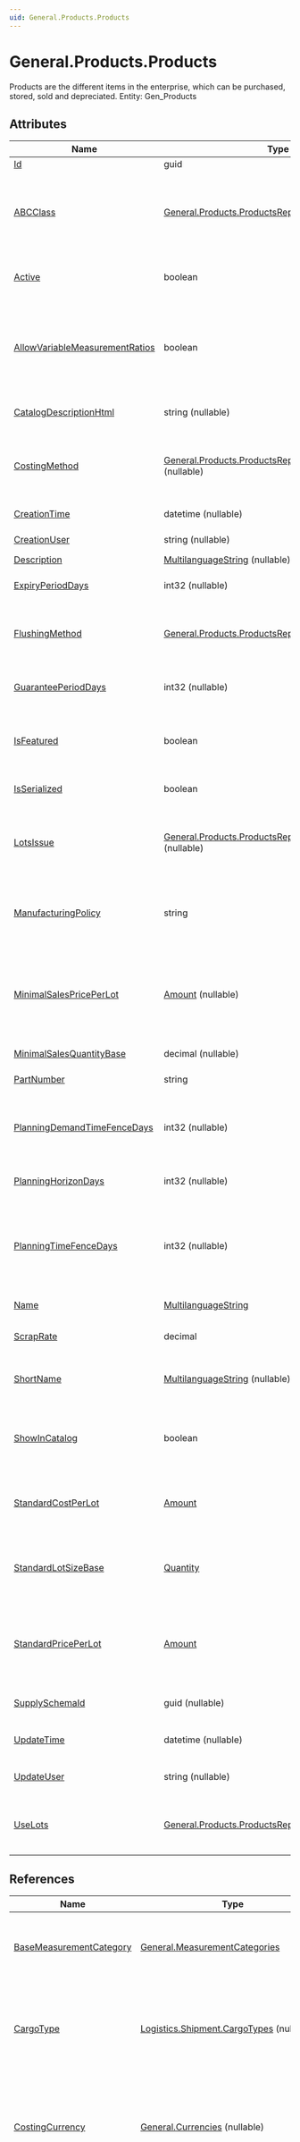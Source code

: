 ```yaml
---
uid: General.Products.Products
---
```

# General.Products.Products

Products are the different items in the enterprise, which can be purchased, stored, sold and depreciated. Entity: Gen_Products

## Attributes

| Name | Type | Description |
| ---- | ---- | --- |
| [Id](General.Products.Products.md#Id) | guid |  
| [ABCClass](General.Products.Products.md#ABCClass) | [General.Products.ProductsRepository.ABCClass](General.Products.Products.md#ABCClass) | Product importance classification, where A are the most important and C - the least important products. Usually used as user filtering condition when previewing results of the procurement planning process. [Required] [Default("B ")] [Filter(eq)] 
| [Active](General.Products.Products.md#Active) | boolean | True if the product is active, false - not to list in combo boxes for choosing in new documents. [Required] [Default(true)] [Filter(eq)] 
| [AllowVariableMeasurementRatios](General.Products.Products.md#AllowVariableMeasurementRatios) | boolean | Allow variable (dynamic) measurement ratios for each transaction. If specified, each store transaction could specify different measurement ratio between the used measurement unit and the base measurement unit. [Required] [Default(false)] [Filter(eq)] 
| [CatalogDescriptionHtml](General.Products.Products.md#CatalogDescriptionHtml) | string (nullable) | Full HTML description of the product. Usually used for display on product catalogs, web pages, etc. 
| [CostingMethod](General.Products.Products.md#CostingMethod) | [General.Products.ProductsRepository.CostingMethod](General.Products.Products.md#CostingMethod) (nullable) | Specifies the costing method for the product. null means to use the Enterprise Company default. Currently supported methods are: EXP - Explicitly specify lot; AVG - Average cost. 
| [CreationTime](General.Products.Products.md#CreationTime) | datetime (nullable) | Date and time when the Product was created. [Filter(ge;le)] [ReadOnly] 
| [CreationUser](General.Products.Products.md#CreationUser) | string (nullable) | Login name of the user, who created the Product. [Filter(like)] [ReadOnly] 
| [Description](General.Products.Products.md#Description) | [MultilanguageString](../data-types.md#MultilanguageString) (nullable) | The description of the product. 
| [ExpiryPeriodDays](General.Products.Products.md#ExpiryPeriodDays) | int32 (nullable) | Total default expiry period for the product (in days) from the date of production to the date of expiry. 
| [FlushingMethod](General.Products.Products.md#FlushingMethod) | [General.Products.ProductsRepository.FlushingMethod](General.Products.Products.md#FlushingMethod) | Consumption method for work orders. M=Manual, using Consuption Journals, F=Forward (on release), B=Backward (on finish). [Required] [Default("M")] 
| [GuaranteePeriodDays](General.Products.Products.md#GuaranteePeriodDays) | int32 (nullable) | Default guarantee period length in days. 0 means no guarantee. Should be non-null for serviced products and null for the others. 
| [IsFeatured](General.Products.Products.md#IsFeatured) | boolean | Specifies whether the product should be presented at the title space in promotional materials, web pages, etc. [Required] [Default(false)] [Filter(eq)] 
| [IsSerialized](General.Products.Products.md#IsSerialized) | boolean | True if the parts use/require serial numbers. [Required] [Default(false)] [Filter(eq)] 
| [LotsIssue](General.Products.Products.md#LotsIssue) | [General.Products.ProductsRepository.LotsIssue](General.Products.Products.md#LotsIssue) (nullable) | Determines the method by which the lots are automatically issued. The method determines the sequence of the lots: in the order of receipt (FIFO), in the order inverse of receipt (LIFO) or in the order of expiration (FEFO). 
| [ManufacturingPolicy](General.Products.Products.md#ManufacturingPolicy) | string | Manufacturing policy controls the procurement planing system actions for this product. Allowed values are MTS=Make-To-Stock; MTO=Make-To-Order; ATO=Assemble-To-Order. [Required] [Default("MTS")] 
| [MinimalSalesPricePerLot](General.Products.Products.md#MinimalSalesPricePerLot) | [Amount](../data-types.md#Amount) (nullable) | Minimal allowed price for sales of this product. The price is for one standard lot and in the costing currency of the product. The minimum is enforced upon planning and/or releasing a document. null means that there is no minimal sales price enforcement. [Currency: CostingCurrency] 
| [MinimalSalesQuantityBase](General.Products.Products.md#MinimalSalesQuantityBase) | decimal (nullable) | Minimal base quantity of this product that has to be specified in any sale. 
| [PartNumber](General.Products.Products.md#PartNumber) | string | Unique part number of the product. [Required] [Filter(multi eq;like)] [ORD] 
| [PlanningDemandTimeFenceDays](General.Products.Products.md#PlanningDemandTimeFenceDays) | int32 (nullable) | Period in the future, in which changes to the MPS are not accepted due to the high cost of changing. Demand for the period is calculated based entirely on the customer orders. Abbr. - DTF (null = Default of 30 days). 
| [PlanningHorizonDays](General.Products.Products.md#PlanningHorizonDays) | int32 (nullable) | Number of days in the future for which to plan the demand and supply (null = Default of 180 days). 
| [PlanningTimeFenceDays](General.Products.Products.md#PlanningTimeFenceDays) | int32 (nullable) | Period in the future inside of which changes to the MPS are carefully evaluated to prevent costly schedule disruption. Demand for the period between DTF and PTF is calculated as the bigger of customer orders and sales forecast. Abbr. - PTF. (null = Default of 90 days). 
| [Name](General.Products.Products.md#Name) | [MultilanguageString](../data-types.md#MultilanguageString) | Name of the item. [Required] [Filter(eq;like)] 
| [ScrapRate](General.Products.Products.md#ScrapRate) | decimal | Default scrap rate for the recipe, when this product is used as ingredient. [Required] [Default(0)] 
| [ShortName](General.Products.Products.md#ShortName) | [MultilanguageString](../data-types.md#MultilanguageString) (nullable) | Short name of the product. Used for space-constrained devices, like mobile phones, fiscal printers, etc. [Filter(eq;like)] 
| [ShowInCatalog](General.Products.Products.md#ShowInCatalog) | boolean | Specifies whether to show the product in catalogs, referring to the product group of the product. false=Do not show; true=Show. [Required] [Default(false)] [Filter(multi eq)] 
| [StandardCostPerLot](General.Products.Products.md#StandardCostPerLot) | [Amount](../data-types.md#Amount) | Standard cost for one standard lot of the product in the currency, specified by Costing_Currency_Id. [Currency: ProductCurrency] [Required] [Default(0)] 
| [StandardLotSizeBase](General.Products.Products.md#StandardLotSizeBase) | [Quantity](../data-types.md#Quantity) | The size of a standard lot, expressed in the base measurement unit of the product. Used for Standard_Cost and Standard_Price. [Unit: BaseMeasurementCategory.BaseUnit] [Required] [Default(1)] 
| [StandardPricePerLot](General.Products.Products.md#StandardPricePerLot) | [Amount](../data-types.md#Amount) | Standard sales price (used if no special price is defined) for one standard lot of the product in the currency, specified by Costing_Currency_Id. [Currency: ProductCurrency] [Required] [Default(0)] 
| [SupplySchemaId](General.Products.Products.md#SupplySchemaId) | guid (nullable) | The supply schema to use for the distribution of the product among warehouses. [Filter(multi eq)] 
| [UpdateTime](General.Products.Products.md#UpdateTime) | datetime (nullable) | Date and time when the Product was last updated. [Filter(ge;le)] [ReadOnly] 
| [UpdateUser](General.Products.Products.md#UpdateUser) | string (nullable) | Login name of the user, who last updated the Product. [Filter(like)] [ReadOnly] 
| [UseLots](General.Products.Products.md#UseLots) | [General.Products.ProductsRepository.UseLots](General.Products.Products.md#UseLots) | Specifies whether the use of lots for this product in store documents is required or is unallowed or is allowed while not required. [Required] [Default("A")] 

## References

| Name | Type | Description |
| ---- | ---- | --- |
| [BaseMeasurementCategory](General.Products.Products.md#BaseMeasurementCategory) | [General.MeasurementCategories](General.MeasurementCategories.md) | The base measurement category for quantities of this product. [Required] [Filter(multi eq)] |
| [CargoType](General.Products.Products.md#CargoType) | [Logistics.Shipment.CargoTypes](Logistics.Shipment.CargoTypes.md) (nullable) | Specifies what type of cargo this product is. Required when generating transportation requisitions. null means unspecified. [Filter(multi eq)] |
| [CostingCurrency](General.Products.Products.md#CostingCurrency) | [General.Currencies](General.Currencies.md) (nullable) | Specifies the currency to use for cost calculations for the product. When null, the base currency for the enterprise company should be used. [Filter(multi eq)] |
| [EnterpriseCompany](General.Products.Products.md#EnterpriseCompany) | [General.EnterpriseCompanies](General.EnterpriseCompanies.md) (nullable) | When not null, specifies that the product is specific to a given enterprise company and may be used only in documents from this enterprise company. [Filter(multi eq)] |
| [IntrastatCommodityCode](General.Products.Products.md#IntrastatCommodityCode) | [Finance.Intrastat.CommodityCodes](Finance.Intrastat.CommodityCodes.md) (nullable) | Product code from the Intrastat Combined nomenclature. Used when creating Intrastat declarations. [Filter(multi eq)] |
| [IntrastatSupplementaryUnit](General.Products.Products.md#IntrastatSupplementaryUnit) | [General.MeasurementUnits](General.MeasurementUnits.md) (nullable) | Additional measurement unit from the Intrastat Combined nomenclature. Used when creating Intrastat declarations. [Filter(multi eq)] |
| [MeasurementUnit](General.Products.Products.md#MeasurementUnit) | [General.MeasurementUnits](General.MeasurementUnits.md) | Default measurement unit, when creating new documents with this product. [Required] [Filter(multi eq)] |
| [OriginCountry](General.Products.Products.md#OriginCountry) | [General.Geography.Countries](General.Geography.Countries.md) (nullable) | Country from which the product originates (in which the product is produced/cultivated ...). Primarily used for Intrastat reporting. [Filter(multi eq)] |
| [ProductGroup](General.Products.Products.md#ProductGroup) | [General.Products.ProductGroups](General.Products.ProductGroups.md) | The product group, under which the product is categorized. [Required] [Filter(multi eq)] |
| [ProductType](General.Products.Products.md#ProductType) | [General.Products.ProductTypes](General.Products.ProductTypes.md) | The type of the product. This also defines whether the product is stocked. null=no specific product type and the product is stocked. [Required] [Filter(multi eq)] |
| [PurchaseMeasurementUnit](General.Products.Products.md#PurchaseMeasurementUnit) | [General.MeasurementUnits](General.MeasurementUnits.md) (nullable) | Default measurement unit to use, when creating new purchase documents with this product. [Filter(multi eq)] |
| [ValuationGroup](General.Products.Products.md#ValuationGroup) | [Logistics.Inventory.ProductValuationGroups](Logistics.Inventory.ProductValuationGroups.md) (nullable) | Valuation group of the product. Used in reconciliations when compensating pluses and minuses. Equal plus and minus amounts within a valuation group are allowed to be compensated with each other for zero net fiscal effect. [Filter(multi eq)] |

## Child Collections

| Name | Type | Description |
| ---- | ---- | --- |
| DistributionChannels | [Crm.Marketing.ProductDistributionChannels](Crm.Marketing.ProductDistributionChannels.md) | List of [ProductDistributionChannel](Crm.Marketing.ProductDistributionChannels.md) child objects, based on the [Crm.Marketing.ProductDistributionChannel.Product](Crm.Marketing.ProductDistributionChannels.md#Product) back reference 
| Codes | [General.Products.ProductCodes](General.Products.ProductCodes.md) | List of [ProductCode](General.Products.ProductCodes.md) child objects, based on the [General.Products.ProductCode.Product](General.Products.ProductCodes.md#Product) back reference 
| Dimensions | [General.Products.ProductDimensions](General.Products.ProductDimensions.md) | List of [ProductDimension](General.Products.ProductDimensions.md) child objects, based on the [General.Products.ProductDimension.Product](General.Products.ProductDimensions.md#Product) back reference 
| DocumentAmounts | [General.Products.ProductDocumentAmounts](General.Products.ProductDocumentAmounts.md) | List of [ProductDocumentAmount](General.Products.ProductDocumentAmounts.md) child objects, based on the [General.Products.ProductDocumentAmount.Product](General.Products.ProductDocumentAmounts.md#Product) back reference 
| Pictures | [General.Products.ProductPictures](General.Products.ProductPictures.md) | List of [ProductPicture](General.Products.ProductPictures.md) child objects, based on the [General.Products.ProductPicture.Product](General.Products.ProductPictures.md#Product) back reference 
| Variants | [General.ProductVariants](General.ProductVariants.md) | List of [ProductVariant](General.ProductVariants.md) child objects, based on the [General.ProductVariant.Product](General.ProductVariants.md#Product) back reference 
| DefaultStoreBins | [Logistics.Inventory.ProductDefaultStoreBins](Logistics.Inventory.ProductDefaultStoreBins.md) | List of [ProductDefaultStoreBin](Logistics.Inventory.ProductDefaultStoreBins.md) child objects, based on the [Logistics.Inventory.ProductDefaultStoreBin.Product](Logistics.Inventory.ProductDefaultStoreBins.md#Product) back reference 
| LineDiscounts | [Crm.LineDiscounts](Crm.LineDiscounts.md) | List of [LineDiscount](Crm.LineDiscounts.md) child objects, based on the [Crm.LineDiscount.Product](Crm.LineDiscounts.md#Product) back reference 
| Prices | [Crm.ProductPrices](Crm.ProductPrices.md) | List of [ProductPrice](Crm.ProductPrices.md) child objects, based on the [Crm.ProductPrice.Product](Crm.ProductPrices.md#Product) back reference 
| Lots | [Logistics.Inventory.Lots](Logistics.Inventory.Lots.md) | List of [Lot](Logistics.Inventory.Lots.md) child objects, based on the [Logistics.Inventory.Lot.Product](Logistics.Inventory.Lots.md#Product) back reference 
| SerialNumbers | [Logistics.Inventory.SerialNumbers](Logistics.Inventory.SerialNumbers.md) | List of [SerialNumber](Logistics.Inventory.SerialNumbers.md) child objects, based on the [Logistics.Inventory.SerialNumber.Product](Logistics.Inventory.SerialNumbers.md#Product) back reference 
| PurchaseProductPrices | [Logistics.Procurement.PurchaseProductPrices](Logistics.Procurement.PurchaseProductPrices.md) | List of [PurchaseProductPrice](Logistics.Procurement.PurchaseProductPrices.md) child objects, based on the [Logistics.Procurement.PurchaseProductPrice.Product](Logistics.Procurement.PurchaseProductPrices.md#Product) back reference 


## Attribute Details

### Id

_Type_: **guid**  
_Supported Filters_: **Equals, EqualsIn**  
_Supports Order By_: **False**  
_Default Value_: **NewGuid**  

### ABCClass

> Product importance classification, where A are the most important and C - the least important products. Usually used as user filtering condition when previewing results of the procurement planning process. [Required] [Default("B ")] [Filter(eq)]

_Type_: **[General.Products.ProductsRepository.ABCClass](General.Products.Products.md#ABCClass)**  
Allowed values for the [ABCClass](General.Products.Products.md#ABCClass) data attribute  
_Allowed Values (Enum Members)_  

| Value | Description |
| ---- | --- |
| A | A value. Stored as 'A '. <br /> _Database Value:_ 'A ' <br /> _Model Value:_ 0 <br /> _Domain API Value:_ 'A' |
| B | B value. Stored as 'B '. <br /> _Database Value:_ 'B ' <br /> _Model Value:_ 1 <br /> _Domain API Value:_ 'B' |
| C | C value. Stored as 'C '. <br /> _Database Value:_ 'C ' <br /> _Model Value:_ 2 <br /> _Domain API Value:_ 'C' |

_Supported Filters_: **Equals**  
_Supports Order By_: **False**  
_Default Value_: **B**  

### Active

> True if the product is active, false - not to list in combo boxes for choosing in new documents. [Required] [Default(true)] [Filter(eq)]

_Type_: **boolean**  
_Supported Filters_: **Equals**  
_Supports Order By_: **False**  
_Default Value_: **True**  

### AllowVariableMeasurementRatios

> Allow variable (dynamic) measurement ratios for each transaction. If specified, each store transaction could specify different measurement ratio between the used measurement unit and the base measurement unit. [Required] [Default(false)] [Filter(eq)]

_Type_: **boolean**  
_Supported Filters_: **Equals**  
_Supports Order By_: **False**  
_Default Value_: **False**  

### CatalogDescriptionHtml

> Full HTML description of the product. Usually used for display on product catalogs, web pages, etc.

_Type_: **string (nullable)**  
_Supported Filters_: **NotFilterable**  
_Supports Order By_: **False**  

### CostingMethod

> Specifies the costing method for the product. null means to use the Enterprise Company default. Currently supported methods are: EXP - Explicitly specify lot; AVG - Average cost.

_Type_: **[General.Products.ProductsRepository.CostingMethod](General.Products.Products.md#CostingMethod) (nullable)**  
Allowed values for the [CostingMethod](General.Products.Products.md#CostingMethod) data attribute  
_Allowed Values (Enum Members)_  

| Value | Description |
| ---- | --- |
| AverageCostForTheWholeProduct | AverageCostForTheWholeProduct value. Stored as 'AVG'. <br /> _Database Value:_ 'AVG' <br /> _Model Value:_ 0 <br /> _Domain API Value:_ 'AverageCostForTheWholeProduct' |
| SeparateCostForEachLot | SeparateCostForEachLot value. Stored as 'EXP'. <br /> _Database Value:_ 'EXP' <br /> _Model Value:_ 1 <br /> _Domain API Value:_ 'SeparateCostForEachLot' |
| AveragePartitionedByReservedForDocument | AveragePartitionedByReservedForDocument value. Stored as 'BLD'. <br /> _Database Value:_ 'BLD' <br /> _Model Value:_ 2 <br /> _Domain API Value:_ 'AveragePartitionedByReservedForDocument' |

_Supported Filters_: **NotFilterable**  
_Supports Order By_: **False**  

### CreationTime

> Date and time when the Product was created. [Filter(ge;le)] [ReadOnly]

_Type_: **datetime (nullable)**  
_Supported Filters_: **GreaterThanOrLessThan**  
_Supports Order By_: **False**  

### CreationUser

> Login name of the user, who created the Product. [Filter(like)] [ReadOnly]

_Type_: **string (nullable)**  
_Supported Filters_: **Like**  
_Supports Order By_: **False**  

### Description

> The description of the product.

_Type_: **[MultilanguageString](../data-types.md#MultilanguageString) (nullable)**  
_Supported Filters_: **NotFilterable**  
_Supports Order By_: **False**  

### ExpiryPeriodDays

> Total default expiry period for the product (in days) from the date of production to the date of expiry.

_Type_: **int32 (nullable)**  
_Supported Filters_: **NotFilterable**  
_Supports Order By_: **False**  

### FlushingMethod

> Consumption method for work orders. M=Manual, using Consuption Journals, F=Forward (on release), B=Backward (on finish). [Required] [Default("M")]

_Type_: **[General.Products.ProductsRepository.FlushingMethod](General.Products.Products.md#FlushingMethod)**  
Allowed values for the [FlushingMethod](General.Products.Products.md#FlushingMethod) data attribute  
_Allowed Values (Enum Members)_  

| Value | Description |
| ---- | --- |
| Backward | Backward value. Stored as 'B'. <br /> _Database Value:_ 'B' <br /> _Model Value:_ 0 <br /> _Domain API Value:_ 'Backward' |
| Forward | Forward value. Stored as 'F'. <br /> _Database Value:_ 'F' <br /> _Model Value:_ 1 <br /> _Domain API Value:_ 'Forward' |
| Manual | Manual value. Stored as 'M'. <br /> _Database Value:_ 'M' <br /> _Model Value:_ 2 <br /> _Domain API Value:_ 'Manual' |

_Supported Filters_: **NotFilterable**  
_Supports Order By_: **False**  
_Default Value_: **Manual**  

### GuaranteePeriodDays

> Default guarantee period length in days. 0 means no guarantee. Should be non-null for serviced products and null for the others.

_Type_: **int32 (nullable)**  
_Supported Filters_: **NotFilterable**  
_Supports Order By_: **False**  

### IsFeatured

> Specifies whether the product should be presented at the title space in promotional materials, web pages, etc. [Required] [Default(false)] [Filter(eq)]

_Type_: **boolean**  
_Supported Filters_: **Equals**  
_Supports Order By_: **False**  
_Default Value_: **False**  

### IsSerialized

> True if the parts use/require serial numbers. [Required] [Default(false)] [Filter(eq)]

_Type_: **boolean**  
_Supported Filters_: **Equals**  
_Supports Order By_: **False**  
_Default Value_: **False**  

### LotsIssue

> Determines the method by which the lots are automatically issued. The method determines the sequence of the lots: in the order of receipt (FIFO), in the order inverse of receipt (LIFO) or in the order of expiration (FEFO).

_Type_: **[General.Products.ProductsRepository.LotsIssue](General.Products.Products.md#LotsIssue) (nullable)**  
Allowed values for the [LotsIssue](General.Products.Products.md#LotsIssue) data attribute  
_Allowed Values (Enum Members)_  

| Value | Description |
| ---- | --- |
| FirstInFirstOut | FirstInFirstOut value. Stored as 'FIFO'. <br /> _Database Value:_ 'FIFO' <br /> _Model Value:_ 0 <br /> _Domain API Value:_ 'FirstInFirstOut' |
| FirstExpireFirstOut | FirstExpireFirstOut value. Stored as 'FEFO'. <br /> _Database Value:_ 'FEFO' <br /> _Model Value:_ 1 <br /> _Domain API Value:_ 'FirstExpireFirstOut' |
| LastInFirstOut | LastInFirstOut value. Stored as 'LIFO'. <br /> _Database Value:_ 'LIFO' <br /> _Model Value:_ 2 <br /> _Domain API Value:_ 'LastInFirstOut' |

_Supported Filters_: **NotFilterable**  
_Supports Order By_: **False**  

### ManufacturingPolicy

> Manufacturing policy controls the procurement planing system actions for this product. Allowed values are MTS=Make-To-Stock; MTO=Make-To-Order; ATO=Assemble-To-Order. [Required] [Default("MTS")]

_Type_: **string**  
_Supported Filters_: **NotFilterable**  
_Supports Order By_: **False**  
_Default Value_: **MTS**  

### MinimalSalesPricePerLot

> Minimal allowed price for sales of this product. The price is for one standard lot and in the costing currency of the product. The minimum is enforced upon planning and/or releasing a document. null means that there is no minimal sales price enforcement. [Currency: CostingCurrency]

_Type_: **[Amount](../data-types.md#Amount) (nullable)**  
_Supported Filters_: **NotFilterable**  
_Supports Order By_: **False**  

### MinimalSalesQuantityBase

> Minimal base quantity of this product that has to be specified in any sale.

_Type_: **decimal (nullable)**  
_Supported Filters_: **NotFilterable**  
_Supports Order By_: **False**  

### PartNumber

> Unique part number of the product. [Required] [Filter(multi eq;like)] [ORD]

_Type_: **string**  
_Supported Filters_: **Equals, Like, EqualsIn**  
_Supports Order By_: **True**  

### PlanningDemandTimeFenceDays

> Period in the future, in which changes to the MPS are not accepted due to the high cost of changing. Demand for the period is calculated based entirely on the customer orders. Abbr. - DTF (null = Default of 30 days).

_Type_: **int32 (nullable)**  
_Supported Filters_: **NotFilterable**  
_Supports Order By_: **False**  

### PlanningHorizonDays

> Number of days in the future for which to plan the demand and supply (null = Default of 180 days).

_Type_: **int32 (nullable)**  
_Supported Filters_: **NotFilterable**  
_Supports Order By_: **False**  

### PlanningTimeFenceDays

> Period in the future inside of which changes to the MPS are carefully evaluated to prevent costly schedule disruption. Demand for the period between DTF and PTF is calculated as the bigger of customer orders and sales forecast. Abbr. - PTF. (null = Default of 90 days).

_Type_: **int32 (nullable)**  
_Supported Filters_: **NotFilterable**  
_Supports Order By_: **False**  

### Name

> Name of the item. [Required] [Filter(eq;like)]

_Type_: **[MultilanguageString](../data-types.md#MultilanguageString)**  
_Supported Filters_: **Equals, Like**  
_Supports Order By_: **False**  

### ScrapRate

> Default scrap rate for the recipe, when this product is used as ingredient. [Required] [Default(0)]

_Type_: **decimal**  
_Supported Filters_: **NotFilterable**  
_Supports Order By_: **False**  
_Default Value_: **0**  

### ShortName

> Short name of the product. Used for space-constrained devices, like mobile phones, fiscal printers, etc. [Filter(eq;like)]

_Type_: **[MultilanguageString](../data-types.md#MultilanguageString) (nullable)**  
_Supported Filters_: **Equals, Like**  
_Supports Order By_: **False**  

### ShowInCatalog

> Specifies whether to show the product in catalogs, referring to the product group of the product. false=Do not show; true=Show. [Required] [Default(false)] [Filter(multi eq)]

_Type_: **boolean**  
_Supported Filters_: **Equals, EqualsIn**  
_Supports Order By_: **False**  
_Default Value_: **False**  

### StandardCostPerLot

> Standard cost for one standard lot of the product in the currency, specified by Costing_Currency_Id. [Currency: ProductCurrency] [Required] [Default(0)]

_Type_: **[Amount](../data-types.md#Amount)**  
_Supported Filters_: **NotFilterable**  
_Supports Order By_: **False**  
_Default Value_: **Constant**  

### StandardLotSizeBase

> The size of a standard lot, expressed in the base measurement unit of the product. Used for Standard_Cost and Standard_Price. [Unit: BaseMeasurementCategory.BaseUnit] [Required] [Default(1)]

_Type_: **[Quantity](../data-types.md#Quantity)**  
_Supported Filters_: **NotFilterable**  
_Supports Order By_: **False**  
_Default Value_: **Constant**  

### StandardPricePerLot

> Standard sales price (used if no special price is defined) for one standard lot of the product in the currency, specified by Costing_Currency_Id. [Currency: ProductCurrency] [Required] [Default(0)]

_Type_: **[Amount](../data-types.md#Amount)**  
_Supported Filters_: **NotFilterable**  
_Supports Order By_: **False**  
_Default Value_: **Constant**  

### SupplySchemaId

> The supply schema to use for the distribution of the product among warehouses. [Filter(multi eq)]

_Type_: **guid (nullable)**  
_Supported Filters_: **Equals, EqualsIn**  
_Supports Order By_: **False**  

### UpdateTime

> Date and time when the Product was last updated. [Filter(ge;le)] [ReadOnly]

_Type_: **datetime (nullable)**  
_Supported Filters_: **GreaterThanOrLessThan**  
_Supports Order By_: **False**  

### UpdateUser

> Login name of the user, who last updated the Product. [Filter(like)] [ReadOnly]

_Type_: **string (nullable)**  
_Supported Filters_: **Like**  
_Supports Order By_: **False**  

### UseLots

> Specifies whether the use of lots for this product in store documents is required or is unallowed or is allowed while not required. [Required] [Default("A")]

_Type_: **[General.Products.ProductsRepository.UseLots](General.Products.Products.md#UseLots)**  
Allowed values for the [UseLots](General.Products.Products.md#UseLots) data attribute  
_Allowed Values (Enum Members)_  

| Value | Description |
| ---- | --- |
| Allowed | Allowed value. Stored as 'A'. <br /> _Database Value:_ 'A' <br /> _Model Value:_ 0 <br /> _Domain API Value:_ 'Allowed' |
| NotAllowed | NotAllowed value. Stored as 'N'. <br /> _Database Value:_ 'N' <br /> _Model Value:_ 1 <br /> _Domain API Value:_ 'NotAllowed' |
| Required | Required value. Stored as 'R'. <br /> _Database Value:_ 'R' <br /> _Model Value:_ 2 <br /> _Domain API Value:_ 'Required' |

_Supported Filters_: **NotFilterable**  
_Supports Order By_: **False**  
_Default Value_: **Allowed**  


## Reference Details

### BaseMeasurementCategory

> The base measurement category for quantities of this product. [Required] [Filter(multi eq)]

_Type_: **[General.MeasurementCategories](General.MeasurementCategories.md)**  
_Supported Filters_: **Equals, EqualsIn**  
_Supports Order By_: **False**  

_Front-End Recalc Expressions:_  
`obj.ProductGroup.DefaultMeasurementUnit.MeasurementCategory`
### CargoType

> Specifies what type of cargo this product is. Required when generating transportation requisitions. null means unspecified. [Filter(multi eq)]

_Type_: **[Logistics.Shipment.CargoTypes](Logistics.Shipment.CargoTypes.md) (nullable)**  
_Supported Filters_: **Equals, EqualsIn**  
_Supports Order By_: **False**  

### CostingCurrency

> Specifies the currency to use for cost calculations for the product. When null, the base currency for the enterprise company should be used. [Filter(multi eq)]

_Type_: **[General.Currencies](General.Currencies.md) (nullable)**  
_Supported Filters_: **Equals, EqualsIn**  
_Supports Order By_: **False**  

### EnterpriseCompany

> When not null, specifies that the product is specific to a given enterprise company and may be used only in documents from this enterprise company. [Filter(multi eq)]

_Type_: **[General.EnterpriseCompanies](General.EnterpriseCompanies.md) (nullable)**  
_Supported Filters_: **Equals, EqualsIn**  
_Supports Order By_: **False**  

_Front-End Recalc Expressions:_  
`obj.ProductGroup.EnterpriseCompany`
### IntrastatCommodityCode

> Product code from the Intrastat Combined nomenclature. Used when creating Intrastat declarations. [Filter(multi eq)]

_Type_: **[Finance.Intrastat.CommodityCodes](Finance.Intrastat.CommodityCodes.md) (nullable)**  
_Supported Filters_: **Equals, EqualsIn**  
_Supports Order By_: **False**  

### IntrastatSupplementaryUnit

> Additional measurement unit from the Intrastat Combined nomenclature. Used when creating Intrastat declarations. [Filter(multi eq)]

_Type_: **[General.MeasurementUnits](General.MeasurementUnits.md) (nullable)**  
_Supported Filters_: **Equals, EqualsIn**  
_Supports Order By_: **False**  

### MeasurementUnit

> Default measurement unit, when creating new documents with this product. [Required] [Filter(multi eq)]

_Type_: **[General.MeasurementUnits](General.MeasurementUnits.md)**  
_Supported Filters_: **Equals, EqualsIn**  
_Supports Order By_: **False**  

_Front-End Recalc Expressions:_  
`obj.ProductGroup.DefaultMeasurementUnit`
### OriginCountry

> Country from which the product originates (in which the product is produced/cultivated ...). Primarily used for Intrastat reporting. [Filter(multi eq)]

_Type_: **[General.Geography.Countries](General.Geography.Countries.md) (nullable)**  
_Supported Filters_: **Equals, EqualsIn**  
_Supports Order By_: **False**  

### ProductGroup

> The product group, under which the product is categorized. [Required] [Filter(multi eq)]

_Type_: **[General.Products.ProductGroups](General.Products.ProductGroups.md)**  
_Supported Filters_: **Equals, EqualsIn**  
_Supports Order By_: **False**  

### ProductType

> The type of the product. This also defines whether the product is stocked. null=no specific product type and the product is stocked. [Required] [Filter(multi eq)]

_Type_: **[General.Products.ProductTypes](General.Products.ProductTypes.md)**  
_Supported Filters_: **Equals, EqualsIn**  
_Supports Order By_: **False**  

_Front-End Recalc Expressions:_  
`obj.ProductGroup.GetDefaultProductTypeForNewProduct()`
### PurchaseMeasurementUnit

> Default measurement unit to use, when creating new purchase documents with this product. [Filter(multi eq)]

_Type_: **[General.MeasurementUnits](General.MeasurementUnits.md) (nullable)**  
_Supported Filters_: **Equals, EqualsIn**  
_Supports Order By_: **False**  

### ValuationGroup

> Valuation group of the product. Used in reconciliations when compensating pluses and minuses. Equal plus and minus amounts within a valuation group are allowed to be compensated with each other for zero net fiscal effect. [Filter(multi eq)]

_Type_: **[Logistics.Inventory.ProductValuationGroups](Logistics.Inventory.ProductValuationGroups.md) (nullable)**  
_Supported Filters_: **Equals, EqualsIn**  
_Supports Order By_: **False**  



## Business Rules

[!list erp.entity=General.Products.Products erp.type=business-rule default-text="None"]

## Front-End Business Rules

[!list erp.entity=General.Products.Products erp.type=front-end-business-rule default-text="None"]

## Generations

[!list erp.entity=General.Products.Products erp.type=generation default-text="None"]

## API

Domain API Query:
<https://demodb.my.erp.net/api/domain/odata/General_Products_Products?$top=10>

Domain API Query Builder:
<https://demodb.my.erp.net/api/domain/querybuilder#General_Products_Products?$top=10>


